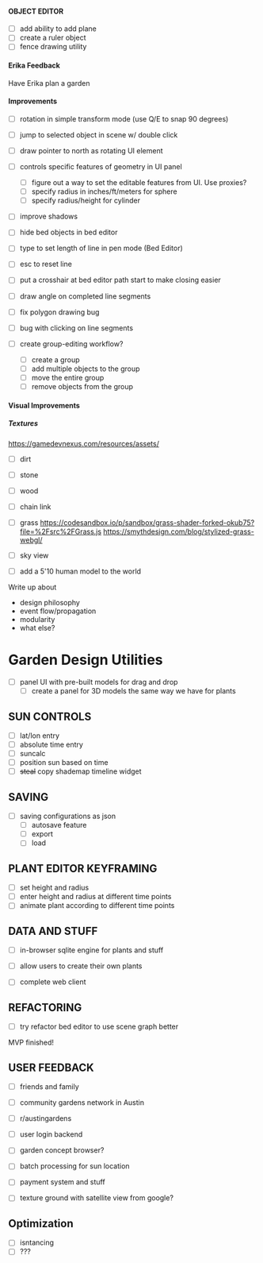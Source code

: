 #### OBJECT EDITOR
- [ ] add ability to add plane
- [ ] create a ruler object
- [ ] fence drawing utility

#### Erika Feedback
Have Erika plan a garden

#### Improvements
- [ ] rotation in simple transform mode (use Q/E to snap 90 degrees)
- [ ] jump to selected object in scene w/ double click
- [ ] draw pointer to north as rotating UI element
- [ ] controls specific features of geometry in UI panel
    - [ ] figure out a way to set the editable features from UI. Use proxies?
    - [ ] specify radius in inches/ft/meters for sphere
    - [ ] specify radius/height for cylinder
- [ ] improve shadows

- [ ] hide bed objects in bed editor
- [ ] type to set length of line in pen mode (Bed Editor)
- [ ] esc to reset line
- [ ] put a crosshair at bed editor path start to make closing easier
- [ ] draw angle on completed line segments
- [ ] fix polygon drawing bug
- [ ] bug with clicking on line segments

- [ ] create group-editing workflow?
    - [ ] create a group
    - [ ] add multiple objects to the group
    - [ ] move the entire group
    - [ ] remove objects from the group

#### Visual Improvements

##### Textures
https://gamedevnexus.com/resources/assets/
- [ ] dirt
- [ ] stone
- [ ] wood
- [ ] chain link

- [ ] grass
https://codesandbox.io/p/sandbox/grass-shader-forked-okub75?file=%2Fsrc%2FGrass.js
https://smythdesign.com/blog/stylized-grass-webgl/
- [ ] sky view

- [ ] add a 5'10 human model to the world

Write up about 
- design philosophy
- event flow/propagation
- modularity
- what else?

# Garden Design Utilities
- [ ] panel UI with pre-built models for drag and drop
    - [ ] create a panel for 3D models the same way we have for plants

## SUN CONTROLS
- [ ] lat/lon entry
- [ ] absolute time entry
- [ ] suncalc
- [ ] position sun based on time
- [ ] ~~steal~~ copy shademap timeline widget

## SAVING
- [ ] saving configurations as json
    - [ ] autosave feature
    - [ ] export
    - [ ] load

## PLANT EDITOR KEYFRAMING
- [ ] set height and radius
- [ ] enter height and radius at different time points
- [ ] animate plant according to different time points
    
## DATA AND STUFF
- [ ] in-browser sqlite engine for plants and stuff
- [ ] allow users to create their own plants

- [ ] complete web client

## REFACTORING
- [ ] try refactor bed editor to use scene graph better

MVP finished!

## USER FEEDBACK
- [ ] friends and family
- [ ] community gardens network in Austin
- [ ] r/austingardens


- [ ] user login backend
- [ ] garden concept browser?
- [ ] batch processing for sun location
- [ ] payment system and stuff
- [ ] texture ground with satellite view from google?

## Optimization
- [ ] isntancing
- [ ] ???